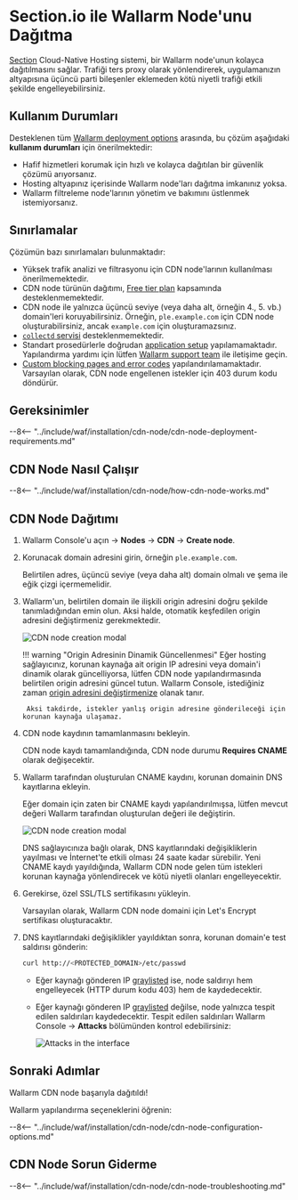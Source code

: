 [cdn-node-operation-scheme]:        ../images/waf-installation/quickstart/cdn-node-scheme.png
[data-to-wallarm-cloud-docs]:       ../user-guides/rules/sensitive-data-rule.md
[operation-modes-docs]:             ../admin-en/configure-wallarm-mode.md
[operation-mode-rule-docs]:         ../admin-en/configure-wallarm-mode.md#endpoint-targeted-filtration-rules-in-wallarm-console
[wallarm-cloud-docs]:               ../about-wallarm/overview.md#cloud
[cdn-node-creation-modal]:          ../images/waf-installation/quickstart/cdn-node-creation-modal.png
[cname-required-modal]:             ../images/waf-installation/quickstart/cname-required-modal.png
[attacks-in-ui]:                    ../images/admin-guides/test-attacks-quickstart.png
[user-roles-docs]:                  ../user-guides/settings/users.md
[update-origin-ip-docs]:            ../user-guides/nodes/cdn-node.md#updating-the-origin-address-of-the-protected-resourse
[rules-docs]:                       ../user-guides/rules/rules.md
[ip-lists-docs]:                    ../user-guides/ip-lists/overview.md
[integration-docs]:                 ../user-guides/settings/integrations/integrations-intro.md
[trigger-docs]:                     ../user-guides/triggers/triggers.md
[application-docs]:                 ../user-guides/settings/applications.md
[nodes-ui-docs]:                    ../user-guides/nodes/cdn-node.md
[events-docs]:                      ../user-guides/events/check-attack.md
[graylist-populating-docs]:         ../user-guides/ip-lists/overview.md
[graylist-docs]:                    ../user-guides/ip-lists/overview.md
[link-app-conf]:                    ../user-guides/settings/applications.md
[varnish-cache]:                    #why-is-there-a-delay-in-the-update-of-the-content-protected-by-the-cdn-node
[using-varnish-cache]:              ../user-guides/nodes/cdn-node.md#using-varnish-cache

# Section.io ile Wallarm Node'unu Dağıtma

[Section](https://www.section.io/) Cloud-Native Hosting sistemi, bir Wallarm node'unun kolayca dağıtılmasını sağlar. Trafiği ters proxy olarak yönlendirerek, uygulamanızın altyapısına üçüncü parti bileşenler eklemeden kötü niyetli trafiği etkili şekilde engelleyebilirsiniz.

## Kullanım Durumları

Desteklenen tüm [Wallarm deployment options](supported-deployment-options.md) arasında, bu çözüm aşağıdaki **kullanım durumları** için önerilmektedir:

* Hafif hizmetleri korumak için hızlı ve kolayca dağıtılan bir güvenlik çözümü arıyorsanız.
* Hosting altyapınız içerisinde Wallarm node'ları dağıtma imkanınız yoksa.
* Wallarm filtreleme node'larının yönetim ve bakımını üstlenmek istemiyorsanız.

## Sınırlamalar

Çözümün bazı sınırlamaları bulunmaktadır:

* Yüksek trafik analizi ve filtrasyonu için CDN node'larının kullanılması önerilmemektedir.
* CDN node türünün dağıtımı, [Free tier plan](../about-wallarm/subscription-plans.md#free-tier) kapsamında desteklenmemektedir.
* CDN node ile yalnızca üçüncü seviye (veya daha alt, örneğin 4., 5. vb.) domain'leri koruyabilirsiniz. Örneğin, `ple.example.com` için CDN node oluşturabilirsiniz, ancak `example.com` için oluşturamazsınız.
* [`collectd` servisi](../admin-en/monitoring/intro.md) desteklenmemektedir.
* Standart prosedürlerle doğrudan [application setup](../user-guides/settings/applications.md) yapılamamaktadır. Yapılandırma yardımı için lütfen [Wallarm support team](mailto:support@wallarm.com) ile iletişime geçin.
* [Custom blocking pages and error codes](../admin-en/configuration-guides/configure-block-page-and-code.md) yapılandırılamamaktadır. Varsayılan olarak, CDN node engellenen istekler için 403 durum kodu döndürür.

## Gereksinimler

--8<-- "../include/waf/installation/cdn-node/cdn-node-deployment-requirements.md"

## CDN Node Nasıl Çalışır

--8<-- "../include/waf/installation/cdn-node/how-cdn-node-works.md"

## CDN Node Dağıtımı

1. Wallarm Console'u açın → **Nodes** → **CDN** → **Create node**.
2. Korunacak domain adresini girin, örneğin `ple.example.com`.

    Belirtilen adres, üçüncü seviye (veya daha alt) domain olmalı ve şema ile eğik çizgi içermemelidir.
3. Wallarm'un, belirtilen domain ile ilişkili origin adresini doğru şekilde tanımladığından emin olun. Aksi halde, otomatik keşfedilen origin adresini değiştirmeniz gerekmektedir.

    ![CDN node creation modal][cdn-node-creation-modal]

    !!! warning "Origin Adresinin Dinamik Güncellenmesi"
        Eğer hosting sağlayıcınız, korunan kaynağa ait origin IP adresini veya domain'i dinamik olarak güncelliyorsa, lütfen CDN node yapılandırmasında belirtilen origin adresini güncel tutun. Wallarm Console, istediğiniz zaman [origin adresini değiştirmenize][update-origin-ip-docs] olanak tanır.

        Aksi takdirde, istekler yanlış origin adresine gönderileceği için korunan kaynağa ulaşamaz.
4. CDN node kaydının tamamlanmasını bekleyin.

    CDN node kaydı tamamlandığında, CDN node durumu **Requires CNAME** olarak değişecektir.
5. Wallarm tarafından oluşturulan CNAME kaydını, korunan domainin DNS kayıtlarına ekleyin.

    Eğer domain için zaten bir CNAME kaydı yapılandırılmışsa, lütfen mevcut değeri Wallarm tarafından oluşturulan değeri ile değiştirin.

    ![CDN node creation modal][cname-required-modal]

    DNS sağlayıcınıza bağlı olarak, DNS kayıtlarındaki değişikliklerin yayılması ve İnternet'te etkili olması 24 saate kadar sürebilir. Yeni CNAME kaydı yayıldığında, Wallarm CDN node gelen tüm istekleri korunan kaynağa yönlendirecek ve kötü niyetli olanları engelleyecektir.
6. Gerekirse, özel SSL/TLS sertifikasını yükleyin.

    Varsayılan olarak, Wallarm CDN node domaini için Let's Encrypt sertifikası oluşturacaktır.
7. DNS kayıtlarındaki değişiklikler yayıldıktan sonra, korunan domain'e test saldırısı gönderin:

    ```bash
    curl http://<PROTECTED_DOMAIN>/etc/passwd
    ```

    * Eğer kaynağı gönderen IP [graylisted][graylist-docs] ise, node saldırıyı hem engelleyecek (HTTP durum kodu 403) hem de kaydedecektir.
    * Eğer kaynağı gönderen IP [graylisted][graylist-docs] değilse, node yalnızca tespit edilen saldırıları kaydedecektir. Tespit edilen saldırıları Wallarm Console → **Attacks** bölümünden kontrol edebilirsiniz:
    
        ![Attacks in the interface][attacks-in-ui]

## Sonraki Adımlar

Wallarm CDN node başarıyla dağıtıldı!

Wallarm yapılandırma seçeneklerini öğrenin:

--8<-- "../include/waf/installation/cdn-node/cdn-node-configuration-options.md"

## CDN Node Sorun Giderme

--8<-- "../include/waf/installation/cdn-node/cdn-node-troubleshooting.md"
